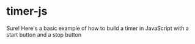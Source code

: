 # timer-js
 Sure! Here's a basic example of how to build a timer in JavaScript with a start button and a stop button
